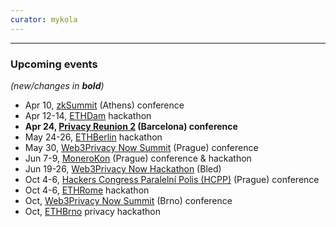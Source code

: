 ```yaml
---
curator: mykola
---
```


<!--
### Research

### Ecosystem

### Grants

### Releases

### Podcasts

### Governments

### Other
-->


---

### Upcoming events
*(new/changes in **bold**)*

* Apr 10, [zkSummit](https://www.zksummit.com/) (Athens) conference
* Apr 12-14, [ETHDam](https://www.ethdam.com/) hackathon
* **Apr 24, [Privacy Reunion 2](https://twitter.com/privacyguardia/status/1762532962875121786) (Barcelona) conference**
* May 24-26, [ETHBerlin](https://ethberlin.org/) hackathon
* May 30, [Web3Privacy Now Summit](https://web3privacy.info/events/) (Prague) conference
* Jun 7-9, [MoneroKon](https://monerokon.org/) (Prague) conference & hackathon
* Jun 19-26, [Web3Privacy Now Hackathon](https://web3privacy.info/events/) (Bled)
* Oct 4-6, [Hackers Congress Paralelní Polis (HCPP)](https://hcpp.cz/) (Prague) conference
* Oct 4-6, [ETHRome](https://ethrome.org/) hackathon
* Oct, [Web3Privacy Now Summit](https://web3privacy.info/events/) (Brno) conference
* Oct, [ETHBrno](https://ethbrno.cz/) privacy hackathon
